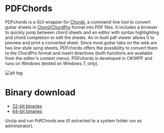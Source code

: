 PDFChords
=========

PDFchords is a GUI wrapper for <a href="http://www.vromans.org/johan/projects/Chordii/chordpro/index.html" target="new">Chordii</a>, a command-line tool to convert guitar sheets in <a href="http://www.vromans.org/johan/projects/Chordii/chordpro/index.html" target="new">Chord/ChordPro</a> format into PDF files. It includes a browser to quickly jump between chord sheets and an editor with syntax highlighting and chord completion to edit the sheets. An in-built pdf viewer allows it to preview and print a converted sheet. Since most guitar tabs on the web are two line style song sheets, PDFchords offers the possibility to convert them to the ChordPro format and insert directives (both functions are available from the editor's context menu). PDFchords is developed in C#/WPF and runs on Windows (tested on Windows 7, only).

![alt tag](https://github.com/frankenjoe/pdfchords/blob/master/pics/gui.png)

Binary download
=========

- <a href="http://www.student.uni-augsburg.de/~wagjohan/pdfchords_1_0_0_x86.zip">32-bit binaries</a>
- <a href="http://www.student.uni-augsburg.de/~wagjohan/pdfchords_1_0_0_x64.zip">64-bit binaries</a> 

Unzip and run PdfChords.exe (if extracted to a system folder run as adminstrator).
